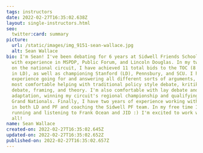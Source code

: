 ```yaml
---
tags: instructors
date: 2022-02-27T16:35:02.638Z
layout: single-instructors.html
seo:
  twitter:card: summary
picture:
  url: /static/images/img_9151-sean-wallace.jpg
  alt: Sean Wallace
bio: I'm Sean! I've been debating for 6 years at Sidwell Friends School in DC,
  with experience in MSPDP, Public Forum, and Lincoln Douglas. In my two years
  on the national circuit, I have achieved 11 total bids to the TOC (8 in PF, 3
  in LD), as well as championing Stanford (LD), Pennsbury, and SCU. I have
  experience going for and answering all different sorts of arguments, and am
  most comfortable helping with traditional policy style debate, kritikal
  debate, framing, and theory. I'm also comfortable with lay debate and judge
  adaptation, winning my circuit's regional championship and qualifying to NCFL
  Grand Nationals. Finally, I have two years of experience working with mentees
  in both LD and PF and coaching the Sidwell PF team. In my free time I like
  running and listening to Frank Ocean and JID :) I'm excited to work with you
  all!
name: Sean Wallace
created-on: 2022-02-27T16:35:02.645Z
updated-on: 2022-02-27T16:35:02.652Z
published-on: 2022-02-27T16:35:02.657Z
---
```

